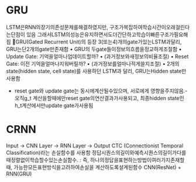 # GRU
LSTM은RNN의장기의존성문제를해결하였지만, 구조가복잡하여학습시간이오래걸린다는단점이
있음
그래서LSTM의성능은유지하면서도더간단하고학습이빠른구조가필요해짐
GRU(Gated Recurrent Unit)의 등장
 3(또는4)개의gate가있는LSTM과달리, GRU는단2개의gate만존재함
• GRU의 두gate들이정보의흐름을정교하게조절함
• Update Gate: 기억을얼마나업데이트할까?
 • (과거정보와새정보의비율조절)
 • Reset Gate: 이전 기억을얼마나지워버릴까?
 • (과거정보를얼마나적게쓸지조절)
 • 2개의state(hidden state, cell state)를 사용하던 LSTM과 달리, GRU는Hidden state만사용함
- reset gate와 update gate는 동시에계산될수있으며, 서로에게
영향을주지않음.- 오직g_t 계산을할때에만reset gate의연산결과가사용되고,
최종hidden state인h_t계산에서만update gate가사용됨

# CRNN
 Input -> CNN Layer -> RNN Layer -> Output
 CTC (Connectionist Temporal Classification)라는 손실함수를 사용함
 정답시퀀스의길이와예측시퀀스의길이가다를때정렬없이학습할수있는손실함수.
 : 즉, 하나의정답을표현하는방법이여러가지존재할때, 가능한모든표현방식을고려하여손실을
계산하도록설계된함수
CNN(ResNet) + RNN(GRU)
